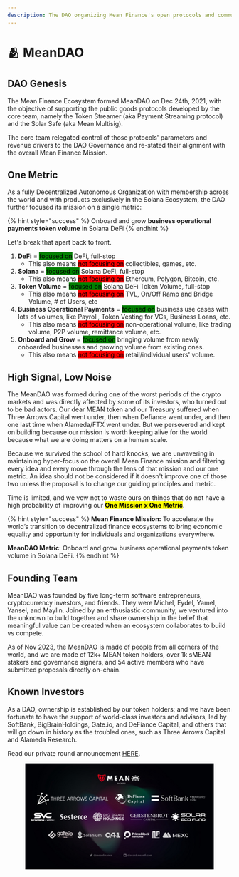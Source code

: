 ```yaml
---
description: The DAO organizing Mean Finance's open protocols and community
---
```


# 🫂 MeanDAO

## DAO Genesis

The Mean Finance Ecosystem formed MeanDAO on Dec 24th, 2021, with the objective of supporting the public goods protocols developed by the core team, namely the Token Streamer (aka Payment Streaming protocol) and the Solar Safe (aka Mean Multisig).

The core team relegated control of those protocols' parameters and revenue drivers to the DAO Governance and re-stated their alignment with the overall Mean Finance Mission.&#x20;

## One Metric

As a fully Decentralized Autonomous Organization with membership across the world and with products exclusively in the Solana Ecosystem, the DAO further focused its mission on a single metric:

{% hint style="success" %}
Onboard and grow **business operational payments token volume** in Solana DeFi
{% endhint %}

Let's break that apart back to front.

1. **DeFi** = <mark style="background-color:green;">focused on</mark> DeFi, full-stop
   * &#x20;This also means <mark style="background-color:red;">not focusing on</mark> collectibles, games, etc.
2. **Solana** = <mark style="background-color:green;">focused on</mark> Solana DeFi, full-stop
   * This also means <mark style="background-color:red;">not focusing on</mark> Ethereum, Polygon, Bitcoin, etc.
3. **Token Volume** = <mark style="background-color:green;">focused on</mark> Solana DeFi Token Volume, full-stop
   * This also means <mark style="background-color:red;">not focusing on</mark> TVL, On/Off Ramp and Bridge Volume, # of Users, etc
4. **Business Operational Payments** = <mark style="background-color:green;">focused on</mark> business use cases with lots of volumes, like Payroll, Token Vesting for VCs, Business Loans, etc.
   * This also means <mark style="background-color:red;">not focusing on</mark> non-operational volume, like trading volume, P2P volume, remittance volume, etc.
5. **Onboard and Grow** = <mark style="background-color:green;">focused on</mark> bringing volume from newly onboarded businesses and growing volume from existing ones.
   * This also means <mark style="background-color:red;">not focusing on</mark> retail/individual users' volume.

## High Signal, Low Noise

The MeanDAO was formed during one of the worst periods of the crypto markets and was directly affected by some of its investors, who turned out to be bad actors. Our dear MEAN token and our  Treasury suffered when Three Arrows Capital went under, then when Defiance went under, and then one last time when Alameda/FTX went under. But we persevered and kept on building because our mission is worth keeping alive for the world because what we are doing matters on a human scale.&#x20;

Because we survived the school of hard knocks, we are unwavering in maintaining hyper-focus on the overall Mean Finance mission and filtering every idea and every move through the lens of that mission and our one metric. An idea should not be considered if it doesn't improve one of those two unless the proposal is to change our guiding principles and metric.&#x20;

Time is limited, and we vow not to waste ours on things that do not have a high probability of improving our <mark style="background-color:yellow;">**One Mission x One Metric**</mark>.&#x20;

{% hint style="success" %}
**Mean Finance Mission:** To accelerate the world’s transition to decentralized finance ecosystems to bring economic equality and opportunity for individuals and organizations everywhere.

**MeanDAO Metric**: Onboard and grow business operational payments token volume in Solana DeFi.
{% endhint %}

## Founding Team

‌MeanDAO was founded by five long-term software entrepreneurs, cryptocurrency investors, and friends. They were Michel, Eydel, Yamel, Yansel, and Maylin. Joined by an enthusiastic community, we ventured into the unknown to build together and share ownership in the belief that meaningful value can be created when an ecosystem collaborates to build vs compete.&#x20;

As of Nov 2023, the MeanDAO is made of people from all corners of the world, and we are made of 12k+ MEAN token holders, over 1k sMEAN stakers and governance signers, and 54 active members who have submitted proposals directly on-chain.

## Known Investors

As a DAO, ownership is established by our token holders; and we have been fortunate to have the support of world-class investors and advisors, led by SoftBank, BigBrainHoldings, Gate.io, and DeFiance Capital, and others that will go down in history as the troubled ones, such as Three Arrows Capital and Alameda Research.&#x20;

Read our private round announcement [HERE](https://medium.com/mean-dao/mean-dao-brings-world-class-investors-onboard-to-revolutionize-the-banking-sector-and-build-the-c8bd4b7ed89b).

<figure><img src="../.gitbook/assets/image.png" alt=""><figcaption></figcaption></figure>
